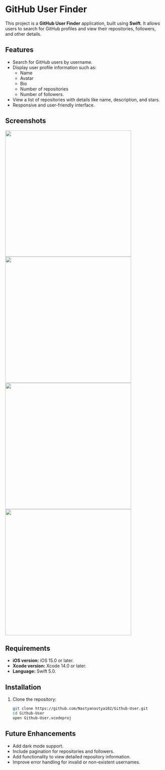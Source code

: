 # GitHub User Finder

This project is a **GitHub User Finder** application, built using **Swift**. It allows users to search for GitHub profiles and view their repositories, followers, and other details.

## Features

- Search for GitHub users by username.
- Display user profile information such as:
  - Name
  - Avatar
  - Bio
  - Number of repositories
  - Number of followers.
- View a list of repositories with details like name, description, and stars.
- Responsive and user-friendly interface.

## Screenshots

<img src="https://github.com/user-attachments/assets/aa6362fc-ce28-402c-896a-c3d3cff33c1c" width="400" height="auto">
<img src="https://github.com/user-attachments/assets/05b50cc3-1b69-479a-8f32-9bcae60522b6" width="400" height="auto">
<img src="https://github.com/user-attachments/assets/0f1ee564-f6da-47d6-b98d-7332984667a2" width="400" height="auto">
<img src="https://github.com/user-attachments/assets/cb96a16d-8366-4809-8461-eb63f99837b6" width="400" height="auto">

## Requirements

- **iOS version:** iOS 15.0 or later.
- **Xcode version:** Xcode 14.0 or later.
- **Language:** Swift 5.0.

## Installation

1. Clone the repository:
   ```bash
   git clone https://github.com/Nastyanastya102/Github-User.git
   cd Github-User
   open Github-User.xcodeproj

## Future Enhancements

- Add dark mode support.
- Include pagination for repositories and followers.
- Add functionality to view detailed repository information.
- Improve error handling for invalid or non-existent usernames.

